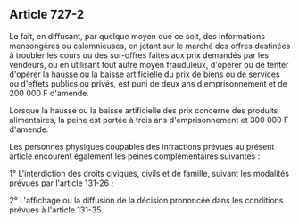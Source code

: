Article 727-2
----
Le fait, en diffusant, par quelque moyen que ce soit, des informations
mensongères ou calomnieuses, en jetant sur le marché des offres destinées à
troubler les cours ou des sur-offres faites aux prix demandés par les vendeurs,
ou en utilisant tout autre moyen frauduleux, d'opérer ou de tenter d'opérer la
hausse ou la baisse artificielle du prix de biens ou de services ou d'effets
publics ou privés, est puni de deux ans d'emprisonnement et de 200 000 F
d'amende.

Lorsque la hausse ou la baisse artificielle des prix concerne des produits
alimentaires, la peine est portée à trois ans d'emprisonnement et 300 000 F
d'amende.

Les personnes physiques coupables des infractions prévues au présent article
encourent également les peines complémentaires suivantes :

1° L'interdiction des droits civiques, civils et de famille, suivant les
modalités prévues par l'article 131-26 ;

2° L'affichage ou la diffusion de la décision prononcée dans les conditions
prévues à l'article 131-35.
